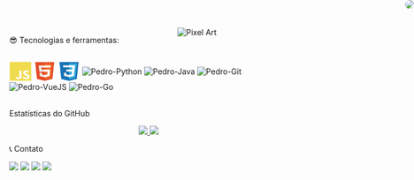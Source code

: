 <img src="https://github.com/user-attachments/assets/3dd95ed7-9349-404f-8506-a3ad9a4cf5fb" alt="Pixel Art" align="right" width="200">

😎 Tecnologias e ferramentas:
<div style="display: inline_block"><br> <img align="center" alt="Pedro-Js" height="35" width="40" src="https://raw.githubusercontent.com/devicons/devicon/master/icons/javascript/javascript-plain.svg"> <img align="center" alt="Pedro-HTML" height="35" width="40" src="https://raw.githubusercontent.com/devicons/devicon/master/icons/html5/html5-original.svg"> <img align="center" alt="Pedro-CSS" height="35" width="40" src="https://raw.githubusercontent.com/devicons/devicon/master/icons/css3/css3-original.svg"> <img align="center" alt="Pedro-Python" height="35" width="40" src="https://cdn.jsdelivr.net/gh/devicons/devicon/icons/python/python-original.svg"> <img align="center" alt="Pedro-Java" height="35" width="40" src="https://cdn.jsdelivr.net/gh/devicons/devicon/icons/java/java-original.svg"> <img align="center" alt="Pedro-Git" height="35" width="40" src="https://cdn.jsdelivr.net/gh/devicons/devicon/icons/git/git-original.svg"> <img align="center" alt="Pedro-VueJS" height="35" width="40" src="https://cdn.jsdelivr.net/gh/devicons/devicon/icons/vuejs/vuejs-original.svg"> <img align="center" alt="Pedro-Go" height="35" width="40" src="https://cdn.jsdelivr.net/gh/devicons/devicon/icons/go/go-original.svg"> </div><br>

Estatísticas do GitHub
<div align="center" style="display: flex; justify-content: center;"> <a href="https://github.com/Pedrolsza"> <img height="195px" src="https://github-readme-stats.vercel.app/api?username=Pedrolsza&show_icons=true&theme=tokyonight&include_all_commits=true&count_private=true"/> <img height="195px" src="https://github-readme-stats.vercel.app/api/top-langs/?username=Pedrolsza&layout=compact&langs_count=7&theme=tokyonight"/> </a> </div>

📞 Contato
<div> <a href="https://www.linkedin.com/in/pedroluiz" target="_blank"><img src="https://img.shields.io/badge/-LinkedIn-%230077B5?style=for-the-badge&logo=linkedin&logoColor=white" target="_blank"></a> <a href="mailto:pedroluiz5645@gmail.com"><img src="https://img.shields.io/badge/-Gmail-%23333?style=for-the-badge&logo=gmail&logoColor=white" target="blank"></a> <a href="https://www.instagram.com/pedrolsz/" target="_blank"><img src="https://img.shields.io/badge/-Instagram-%23E4405F?style=for-the-badge&logo=instagram&logoColor=white" target="_blank"></a> <a href="https://api.whatsapp.com/send/?phone=5561999291416&text=Olá%2C+gostaria+de+saber+mais+sobre+os+seus+serviços.&type=phone_number&app_absent=0" target="_blank"><img src="https://img.shields.io/badge/-WhatsApp-%23E44255?style=for-the-badge&logo=whatsapp&logoColor=white" target="_blank"></a> </div>

<div style="position: absolute; top: 0; right: 0;"> <img src="https://media1.tenor.com/m/KHpTWofLUaIAAAAd/re-zero-natsuki-subaru.gif" width="350" style="border-radius: 12px;" /> </div>
